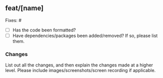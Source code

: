## feat/[name]

<!--- Please add in the issue number this PR is fixing below. If an issue does not exist, create one! --->

Fixes: #

- [ ] Has the code been formatted?
- [ ] Have dependencies/packages been added/removed?
      If so, please list them.

### Changes

List out all the changes, and then explain the changes made at a higher level.
Please include images/screenshots/screen recording if applicable.
